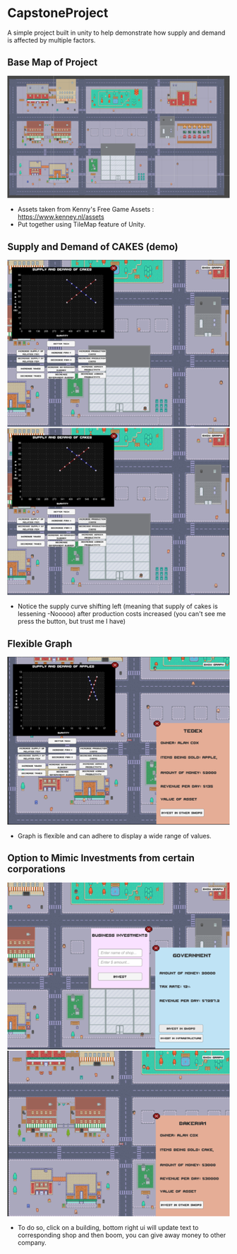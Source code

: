 # CapstoneProject

A simple project built in unity to help demonstrate how supply and demand is affected by multiple factors.

## Base Map of Project
![Alt text](CapstonePreviewPic/PreviewPic1.PNG?raw=true "Title")
- Assets taken from Kenny's Free Game Assets : https://www.kenney.nl/assets
- Put together using TileMap feature of Unity.

## Supply and Demand of CAKES (demo)
![Alt text](CapstonePreviewPic/PreviewPic5.PNG?raw=true "Title")
![Alt text](CapstonePreviewPic/PreviewPic6.PNG?raw=true "Title")
- Notice the supply curve shifting left (meaning that supply of cakes is lessening -Nooooo) after production costs increased (you can't see me press the button, but trust me I have)

## Flexible Graph
![Alt text](CapstonePreviewPic/PreviewPic3.PNG?raw=true "Title")
- Graph is flexible and can adhere to display a wide range of values.

## Option to Mimic Investments from certain corporations
![Alt text](CapstonePreviewPic/PreviewPic4.PNG?raw=true "Title")
![Alt text](CapstonePreviewPic/PreviewPic2.PNG?raw=true "Title")
- To do so, click on a building, bottom right ui will update text to corresponding shop and then boom, you can give away money to other company.
